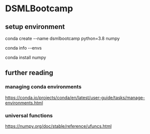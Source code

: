 # DSMLBootcamp

## setup environment
conda create --name dsmlbootcamp python=3.8 numpy

conda info --envs

conda install numpy

## further reading
### managing conda environments
https://conda.io/projects/conda/en/latest/user-guide/tasks/manage-environments.html
### universal functions
https://numpy.org/doc/stable/reference/ufuncs.html

